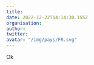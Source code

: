 ```yaml
---
title: 
date: 2022-12-22T14:14:30.155Z
organisation: 
author: 
twitter: 
avatar: "/img/pays/FR.svg"
---
```


Ok